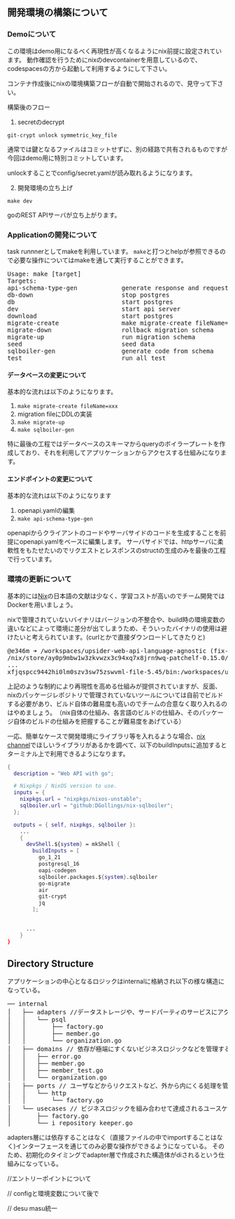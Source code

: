 ## 開発環境の構築について

### Demoについて

この環境はdemo用になるべく再現性が高くなるようにnix前提に設定されています。
動作確認を行うためにnixのdevcontainerを用意しているので、codespacesの方から起動して利用するようにして下さい。

コンテナ作成後にnixの環境構築フローが自動で開始されるので、見守って下さい。

構築後のフロー

1. secretのdecrypt

`git-crypt unlock symmetric_key_file`

通常では鍵となるファイルはコミットせずに、別の経路で共有されるものですが今回はdemo用に特別コミットしています。

unlockすることでconfig/secret.yamlが読み取れるようになります。

2. 開発環境の立ち上げ

`make dev`

goのREST APIサーバが立ち上がります。

### Applicationの開発について

task runnnerとしてmakeを利用しています。 `make`と打つとhelpが参照できるので必要な操作についてはmakeを通して実行することができます。
<pre>
Usage: make [target]
Targets:
api-schema-type-gen            generate response and request struct from openapi.yaml
db-down                        stop postgres
db                             start postgres
dev                            start api server
download                       start postgres
migrate-create                 make migrate-create fileName=
migrate-down                   rollback migration schema
migrate-up                     run migration schema
seed                           seed data
sqlboiler-gen                  generate code from schema
test                           run all test
</pre>

#### データベースの変更について

基本的な流れは以下のようになります。 
1. `make migrate-create fileName=xxx`
2. migration fileにDDLの実装
3. `make migrate-up`
4. `make sqlboiler-gen`

特に最後の工程ではデータベースのスキーマからqueryのボイラープレートを作成しており、それを利用してアプリケーションからアクセスする仕組みになります。

#### エンドポイントの変更について

基本的な流れは以下のようになります
1. openapi.yamlの編集
2. `make api-schema-type-gen`

openapiからクライアントのコードやサーバサイドのコードを生成することを前提にopenapi.yamlをベースに編集します。
サーバサイドでは、httpサーバに柔軟性をもたせたいのでリクエストとレスポンスのstructの生成のみを最後の工程で行っています。

### 環境の更新について

基本的には[Nix](https://nixos.org/)の日本語の文献は少なく、学習コストが高いのでチーム開発ではDockerを用いましょう。

nixで管理されていないバイナリはバージョンの不整合や、build時の環境変数の違いなどによって環境に差分が出てしまうため、そういったバイナリの使用は避けたいと考えられています。(curlとかで直接ダウンロードしてきたりと)
<pre>
@e346m ➜ /workspaces/upsider-web-api-language-agnostic (fix-missing-direnv-command) $ echo $PATH
/nix/store/ay0p9mbw1w3zkvwzx3c94xq7x8jrn9wq-patchelf-0.15.0/bin:/nix/store/18bs92p6yf6w2wwxhbplgx02y6anq092-gcc-wrapper-12.3.0/bin:/nix/store/h5kvfrjmpw792v8jg7nrzfkffmn0iyy8-gcc-12.3.0/bin:/nix/store/f6in5kb2y5v06zinz1a6xy6cyg67q026-glibc-2.37-8-bin/bin:/nix/store/y9gr7abw
...
xfjqspcc9442hi0lm0szv3sw75zswvml-file-5.45/bin:/workspaces/upsider-web-api-language-agnostic/.direnv/bin:/vscode/bin/linux-alpine/f1b07bd25dfad64b0167beb15359ae573aecd2cc/bin/remote-cli:/home/vscode/.nix-profile/bin:/nix/var/nix/profiles/default/bin:/nix/var/nix/profiles/default/bin:/nix/var/nix/profiles/default/sbin:/usr/local/sbin:/usr/local/bin:/usr/sbin:/usr/bin:/sbin:/bin:/home/vscode/.local/bin
</pre>
上記のような制約により再現性を高める仕組みが提供されていますが、反面、nixのパッケージレポジトリで管理されていないツールについては自前でビルドする必要があり、ビルド自体の難易度も高いのでチームの合意なく取り入れるのはやめましょう。　（nix自体の仕組み、各言語のビルドの仕組み、そのパッケージ自体のビルドの仕組みを把握することが難易度をあげている）


一応、簡単なケースで開発環境にライブラリ等を入れるような場合、[nix channel](https://search.nixos.org/packages)でほしいライブラリがあるかを調べて、以下のbuildInputsに追加するとターミナル上で利用できるようになります。
```nix
{
  description = "Web API with go";

  # Nixpkgs / NixOS version to use.
  inputs = {
    nixpkgs.url = "nixpkgs/nixos-unstable";
    sqlboiler.url = "github:DGollings/nix-sqlboiler";
  };

  outputs = { self, nixpkgs, sqlboiler }:
    ...
    {
      devShell.${system} = mkShell {
        buildInputs = [
          go_1_21
          postgresql_16
          oapi-codegen
          sqlboiler.packages.${system}.sqlboiler
          go-migrate
          air
          git-crypt
          jq
        ];

       
      ...
    }
}


```

## Directory Structure
アプリケーションの中心となるロジックはinternalに格納され以下の様な構造になっている。
<pre>
── internal
│   ├── adapters //データストレージや、サードパーティのサービスにアクセスするような内から外に出る処理を管理する。
│   │   └── psql
│   │       ├── factory.go
│   │       ├── member.go
│   │       └── organization.go
│   ├── domains // 依存が極端にすくないビジネスロジックなどを管理する。
│   │   ├── error.go
│   │   ├── member.go
│   │   ├── member_test.go
│   │   └── organization.go
│   ├── ports // ユーザなどからリクエストなど、外から内にくる処理を管理する。
│   │   └── http
│   │       └── factory.go
│   └── usecases // ビジネスロジックを組み合わせて達成されるユースケースを管理する。
│       ├── factory.go
│       └── i_repository_keeper.go
</pre>

adapters層には依存することはなく（直接ファイルの中でimportすることはなく)インターフェースを通じてのみ必要な操作ができるようになっている。
そのため、初期化のタイミングでadapter層で作成された構造体がdiされるという仕組みになっている。

//エントリーポイントについて

// configと環境変数について後で

// desu masu統一
